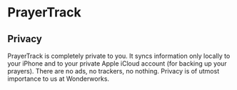 # PrayerTrack
## Privacy
PrayerTrack is completely private to you.  It syncs information only locally to your iPhone and to your private Apple iCloud account (for backing up your prayers).  There are no ads, no trackers, no nothing.  Privacy is of utmost importance to us at Wonderworks.
